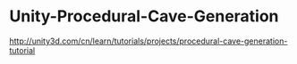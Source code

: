 # Unity-Procedural-Cave-Generation

http://unity3d.com/cn/learn/tutorials/projects/procedural-cave-generation-tutorial
